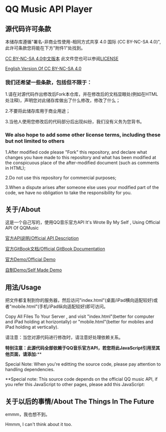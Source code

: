# QQ Music API Player

## 源代码许可条款
本储存库遵循"署名-非商业性使用-相同方式共享 4.0 国际 (CC BY-NC-SA 4.0)",此许可条款您将能在下方"附件1"处找到。

[CC BY-NC-SA 4.0中文版本](https://creativecommons.org/licenses/by-nc-sa/4.0/deed.zh) 此文件您也可以参阅[LICENSE](https://github.com/i-am-a-loser-using-windows-server/qqmusic-player/blob/master/LICENSE)

[English Version Of CC BY-NC-SA 4.0](https://creativecommons.org/licenses/by-nc-sa/4.0/deed.en)

### 我们还希望一些条款，包括但不限于：

  1.请在对源代码作出修改后Fork本仓库，并在修改后的文档显眼处(例如在HTML处注释)，声明您对此储存库做出了什么修改，修改了什么；
  
  2.不要将此储存库用于商业用途；
  
  3.当他人使用您修改后的代码部分后出现纠纷，我们没有义务为您背书。
  
### We also hope to add some other license terms, including these but not limited to others

  1.After modified code please "Fork" this repository, and declare what changes you have made to this repository  and what has been modified at the conspicuous place of the after-modified document (such as comments in HTML);
  
  2.Do not use this repository for commercial purposes;
  
  3.When a dispute arises after someone else uses your modified part of the code, we have no obligation to take the responsibility for you.
  
## 关于/About

这是一个自己写的，使用QQ音乐官方API
It's Wrote By My Self , Using Official API Of QQMusic


[官方API说明/Official API Description](https://y.qq.com/m/api/open/index.html)

[官方GitBook文档/Official GitBook Documentation](https://xingqiao.gitbooks.io/qmplayer/content/)

[官方Demo/Official Demo](http://y.qq.com/m/demo/2017/player.html)

[自制Demo/Self Made Demo](http://ilovecpp.pw/proj/qqmusic/)


## 用法/Usage

把文件都复制到你的服务器，然后访问"index.html"(桌面/iPad横向适配较好)或者"mobile.html"(手机/iPad纵向适配较好)即可访问。

Copy All Files To Your Server , and visit "index.html"(better for computer and iPad holding at horizontally) or "mobile.html"(better for mobiles and iPad holding at vertically).

请注意：当您对源代码进行修改时，请注意好处理依赖关系。

  **特别注意：此源代码全部依赖于QQ音乐官方API，若您将此JavaScript引用至其他页面，请添加:**<script src="https://y.gtimg.cn/music/h5/player/player.js?max_age=2592000"></script>**
    

Special Note: When you're editting the source code, please pay attention to handling dependencies. 

  **Special note: This source code depends on the official QQ music API, if you refer this JavaScript to other pages, please add this JavaScript:
    **<script src="https://y.gtimg.cn/music/h5/player/player.js?max_age=2592000"></script>**
## 关于以后的事情/About The Things In The Future

emmm，我也想不到。

Hmmm, I can't think about it too.
